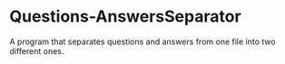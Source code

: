# Questions-AnswersSeparator
A program that separates questions and answers from one file into two different ones.
